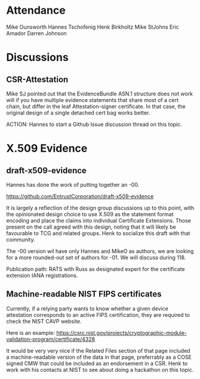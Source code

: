 # Attendance

Mike Ounsworth
Hannes Tschofenig
Henk Birkholtz
Mike StJohns
Eric Amador
Darren Johnson


# Discussions

## CSR-Attestation

Mike SJ pointed out that the EvidenceBundle ASN.1 structure does not work will if you have multiple evidence statements that share most of a cert chain, but differ in the leaf Attestation-signer certificate. In that case, the original design of a single detached cert bag works better.

ACTION: Hannes to start a Github Issue discussion thread on this topic.


# X.509 Evidence

## draft-x509-evidence

Hannes has done the work of putting together an -00.

https://github.com/EntrustCorporation/draft-x509-evidence

It is largely a reflection of the design group discussions up to this point, with the opinionated design choice to use X.509 as the statement format encoding and place the claims into individual Certificate Extensions. Those present on the call agreed with this design, noting that it will likely be favourable to TCG and related groups. Henk to socialize this draft with that community.

The -00 version wil have only Hannes and MikeO as authors, we are looking for a more rounded-out set of authors for -01. We will discuss during 118.

Publication path: RATS with Russ as designated expert for the certificate extension IANA registrations.

## Machine-readable NIST FIPS certificates

Currently, if a relying party wants to know whether a given device attestation corresponds to an active FIPS certification, they are required to check the NIST CAVP website.

Here is an example:
https://csrc.nist.gov/projects/cryptographic-module-validation-program/certificate/4328

It would be very very nice if the Related Files section of that page included a machine-readable version of the data in that page, preferrably as a COSE signed CMW that could be included as an endorsement in a CSR. Henk to work with his contacts at NIST to see about doing a hackathon on this topic.